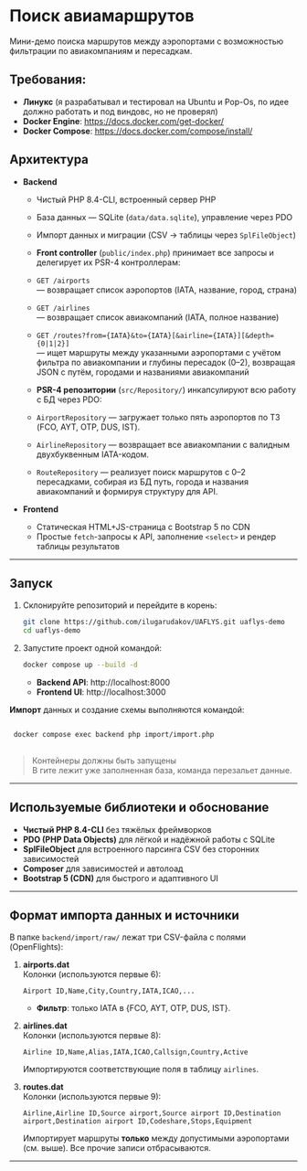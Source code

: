 # Поиск авиамаршрутов

Мини-демо поиска маршрутов между аэропортами с возможностью фильтрации по авиакомпаниям и пересадкам.

## Требования:

- **Линукс** (я разрабатывал и тестировал на Ubuntu и Pop-Os, по идее должно работать и под виндовс, но не проверял)  
- **Docker Engine**: https://docs.docker.com/get-docker/
- **Docker Compose**: https://docs.docker.com/compose/install/

## Архитектура

- **Backend**  
  - Чистый PHP 8.4-CLI, встроенный сервер PHP  
  - База данных — SQLite (`data/data.sqlite`), управление через PDO  
  - Импорт данных и миграции (CSV → таблицы через `SplFileObject`)  
  - **Front controller** (`public/index.php`) принимает все запросы и делегирует их PSR-4 контроллерам:
  - `GET /airports`  
    — возвращает список аэропортов (IATA, название, город, страна)
  - `GET /airlines`  
    — возвращает список авиакомпаний (IATA, полное название)
  - `GET /routes?from={IATA}&to={IATA}[&airline={IATA}][&depth={0|1|2}]`  
    — ищет маршруты между указанными аэропортами с учётом фильтра по авиакомпании и глубины пересадок (0–2), возвращая JSON с путём, городами и названиями авиакомпаний

  - **PSR-4 репозитории** (`src/Repository/`) инкапсулируют всю работу с БД через PDO:
  - `AirportRepository` — загружает только пять аэропортов по ТЗ (FCO, AYT, OTP, DUS, IST).
  - `AirlineRepository` — возвращает все авиакомпании с валидным двухбуквенным IATA-кодом.
  - `RouteRepository` — реализует поиск маршрутов с 0–2 пересадками, собирая из БД путь, города и названия авиакомпаний и формируя структуру для API.

- **Frontend**  
  - Статическая HTML+JS-страница с Bootstrap 5 по CDN
  - Простые `fetch`-запросы к API, заполнение `<select>` и рендер таблицы результатов
---

## Запуск

1. Склонируйте репозиторий и перейдите в корень:
   ```bash
   git clone https://github.com/ilugarudakov/UAFLYS.git uaflys-demo
   cd uaflys-demo
   ```

2. Запустите проект одной командой:
   ```bash
   docker compose up --build -d
   ```
   - **Backend API**: http://localhost:8000  
   - **Frontend UI**: http://localhost:3000  

**Импорт** данных и создание схемы выполняются командой:

```bash 

 docker compose exec backend php import/import.php
 
```
> Контейнеры должны быть запущены  
> В гите лежит уже заполненная база, команда перезальет данные.
---

## Используемые библиотеки и обоснование

- **Чистый PHP 8.4-CLI** без тяжёлых фреймворков  
- **PDO (PHP Data Objects)** для лёгкой и надёжной работы с SQLite  
- **SplFileObject** для встроенного парсинга CSV без сторонних зависимостей  
- **Composer** для зависимостей и автолоад
- **Bootstrap 5 (CDN)** для быстрого и адаптивного UI  
---

## Формат импорта данных и источники

В папке `backend/import/raw/` лежат три CSV-файла с полями (OpenFlights):

1. **airports.dat**  
   Колонки (используются первые 6):  
   ```
   Airport ID,Name,City,Country,IATA,ICAO,...
   ```
  
   - **Фильтр**: только IATA в {FCO, AYT, OTP, DUS, IST}.

2. **airlines.dat**  
   Колонки (используются первые 8):  
   ```
   Airline ID,Name,Alias,IATA,ICAO,Callsign,Country,Active
   ```
   Импортируются соответствующие поля в таблицу `airlines`.

3. **routes.dat**  
   Колонки (используются первые 9):  
   ```
   Airline,Airline ID,Source airport,Source airport ID,Destination airport,Destination airport ID,Codeshare,Stops,Equipment
   ```
   Импортирует маршруты **только** между допустимыми аэропортами (см. выше). Все прочие записи отбрасываются.

---